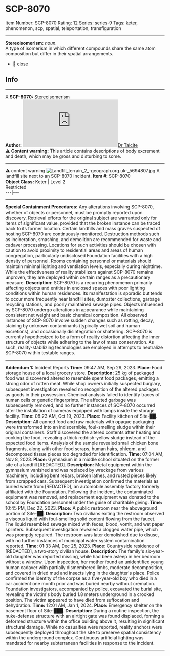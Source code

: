 # SCP-8070
Item Number: SCP-8070
Rating: 12
Series: series-9
Tags: keter, phenomenon, scp, spatial, teleportation, transfiguration

---

**Stereoisomerism:** _noun._  
A type of isomerism in which different compounds share the same atom composition but differ in their spatial arrangements.
  * [](javascript:;)
[close](javascript:;)
## Info
* * *
[X](javascript:;)
**SCP-8070:** Stereoisomerism  
**Author:** [![Dr Talcite](https://www.wikidot.com/avatar.php?userid=4951855&amp;size=small&amp;timestamp=1750204050)](http://www.wikidot.com/user:info/dr-talcite)[Dr Talcite](http://www.wikidot.com/user:info/dr-talcite)  
⚠️ **Content warning:** This article contains descriptions of body excrement and death, which may be gross and disturbing to some.
* * *

⚠️ content warning 
![Landfill_terrain_2_-_geograph.org.uk_-_5694807.jpg](http://scp-sandbox-3.wikidot.com/local--files/maxwellism/Landfill_terrain_2_-_geograph.org.uk_-_5694807.jpg)
A landfill site next to an SCP-8070 incident.
**Item #:** SCP-8070  
**Object Class:** Keter | Level 2  
Restricted  
---|---  
* * *
**Special Containment Procedures:** Any alterations involving SCP-8070, whether of objects or personnel, must be promptly reported upon discovery. Retrieval efforts for the original subject are warranted only for items of significant value, provided that the broken instance can be traced back to its former location.
Certain landfills and mass graves suspected of hosting SCP-8070 are continuously monitored. Destruction methods such as incineration, smashing, and demolition are recommended for waste and cadaver processing. Locations for such activities should be chosen with caution to avoid proximity to residential areas and areas of human congregation, particularly undisclosed Foundation facilities with a high density of personnel.
Rooms containing personnel or materials should maintain minimal lighting and ventilation levels, especially during nighttime. While the effectiveness of reality stabilizers against SCP-8070 remains unproven, they are deployed within certain ranges as a precautionary measure.
**Description:** SCP-8070 is a recurring phenomenon primarily affecting objects and entities in enclosed spaces with poor lighting conditions within human residences. Its manifestation is sporadic but tends to occur more frequently near landfill sites, dumpster collections, garbage recycling stations, and poorly maintained sewage pipes.
Objects influenced by SCP-8070 undergo alterations in appearance while maintaining consistent net weight and basic chemical composition. All observed instances of SCP-8070 involve sudden changes such as rotting, decay, staining by unknown contaminants (typically wet soil and human excretions), and occasionally disintegration or shattering.
SCP-8070 is currently hypothesized to be a form of reality distortion affecting the inner structure of objects while adhering to the law of mass conservation. As such, reality-stabilizing technologies are employed in attempts to neutralize SCP-8070 within testable ranges.
* * *
**Addendum 1:** Incident Reports
**Time:** 09:47 AM, Sep 29, 2023.
**Place:** Food storage house of a local grocery store.
**Description:** 25 kg of packaged food was discovered altered to resemble spent food packages, emitting a strong odor of rotten meat. While shop owners initially suspected burglary, subsequent investigation revealed no recognition of the altered packages as goods in their possession. Chemical analysis failed to identify traces of human cells or genetic fingerprints.
The affected garbage was subsequently removed, and no further instances of SCP-8070 occurred after the installation of cameras equipped with lamps inside the storage facility.
**Time:** 08:23 AM, Oct 19, 2023.
**Place:** Facility kitchen of Site-██.
**Description:** All canned food and raw materials with opaque packaging were transformed into an indiscernible, foul-smelling sludge within their original containers. Staff discovered the altered contents after heating and cooking the food, revealing a thick reddish-yellow sludge instead of the expected food items. Analysis of the sample revealed small chicken bone fragments, along with other food scraps, human hairs, phlegm, and decomposed tissue pieces too degraded for identification.
**Time:** 07:04 AM, Nov 8, 2023.
**Place:** Gymnasium in a middle school situated on the former site of a landfill [REDACTED].
**Description:** Metal equipment within the gymnasium vanished and was replaced by wreckage from various machinery, including bent rebars, broken lathes, and rusted pieces likely from scrapped cars. Subsequent investigation confirmed the materials as buried waste from [REDACTED], an automobile assembly factory formerly affiliated with the Foundation. Following the incident, the contaminated equipment was removed, and replacement equipment was donated to the school by Foundation personnel under the guise of charitable giving.
**Time:** 10:45 PM, Dec 22, 2023.
**Place:** A public restroom near the aboveground portion of Site-██.
**Description:** Two civilians exiting the restroom observed a viscous liquid with foul-smelling solid content flowing from the faucet. The liquid resembled sewage mixed with feces, blood, vomit, and wet paper splinters. Subsequent investigation revealed a clogged water pipe, which was promptly repaired. The restroom was later demolished due to disuse, with no further instances of municipal water system contamination reported.
**Time:** 01:33 AM, Dec 25, 2023.
**Place:** Countryside residence of [REDACTED], a two-story civilian house.
**Description:** The family's six-year-old daughter was reported missing, while had been asleep in her bedroom without a window. Upon inspection, her mother found an unidentified young human cadaver with partially dismembered limbs, moderate decomposition, and covered in dried mud and insects lying in the daughter's place. Police confirmed the identity of the corpse as a five-year-old boy who died in a car accident one month prior and was buried nearby without cremation.
Foundation investigators, accompanied by police, excavated the burial site, revealing the victim's body buried 1.8 meters underground in a crooked position. The victim appeared to have died from suffocation and dehydration.
**Time:** 12:01 AM, Jan 1, 2024.
**Place:** Emergency shelter on the basement floor of Site-███.
**Description:** During a routine inspection, the nuke-defense structure with an airtight gate was found displaced, forming a deformed structure within the office building above it, resulting in significant structural damage. While no casualties were reported, reality anchors were subsequently deployed throughout the site to preserve spatial consistency within the underground complex.
Continuous artificial lighting was mandated for nearby subterranean facilities in response to the incident.
* * *